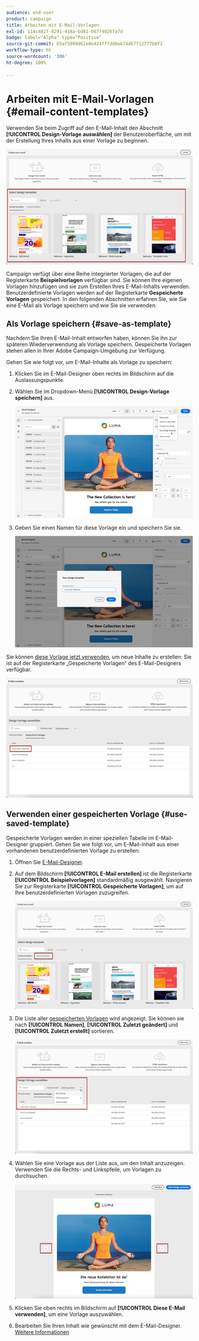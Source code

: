 ```yaml
---
audience: end-user
product: campaign
title: Arbeiten mit E-Mail-Vorlagen
exl-id: 114c482f-8291-418a-bd81-667f40267a7d
badge: label="Alpha" type="Positive"
source-git-commit: b5af5099d62e0e424fffdd8eb74d67f12777b0f2
workflow-type: ht
source-wordcount: '306'
ht-degree: 100%

---
```


# Arbeiten mit E-Mail-Vorlagen {#email-content-templates}

Verwenden Sie beim Zugriff auf den E-Mail-Inhalt den Abschnitt **[!UICONTROL Design-Vorlage auswählen]** der Benutzeroberfläche, um mit der Erstellung Ihres Inhalts aus einer Vorlage zu beginnen.

![](assets/email_designer-templates.png)

Campaign verfügt über eine Reihe integrierter Vorlagen, die auf der Registerkarte **Beispielvorlagen** verfügbar sind. Sie können Ihre eigenen Vorlagen hinzufügen und sie zum Erstellen Ihres E-Mail-Inhalts verwenden. Benutzerdefinierte Vorlagen werden auf der Registerkarte **Gespeicherte Vorlagen** gespeichert. In den folgenden Abschnitten erfahren Sie, wie Sie eine E-Mail als Vorlage speichern und wie Sie sie verwenden.

## Als Vorlage speichern {#save-as-template}

Nachdem Sie Ihren E-Mail-Inhalt entworfen haben, können Sie ihn zur späteren Wiederverwendung als Vorlage speichern. Gespeicherte Vorlagen stehen allen in Ihrer Adobe Campaign-Umgebung zur Verfügung.

Gehen Sie wie folgt vor, um E-Mail-Inhalte als Vorlage zu speichern:

1. Klicken Sie im E-Mail-Designer oben rechts im Bildschirm auf die Auslassungspunkte.

1. Wählen Sie im Dropdown-Menü **[!UICONTROL Design-Vorlage speichern]** aus.

   ![](assets/email_designer-save-template.png)

1. Geben Sie einen Namen für diese Vorlage ein und speichern Sie sie.

   ![](assets/email_designer-template-name.png)

Sie können [diese Vorlage jetzt verwenden](#use-saved-template), um neue Inhalte zu erstellen: Sie ist auf der Registerkarte „Gespeicherte Vorlagen“ des E-Mail-Designers verfügbar.

![](assets/email_designer-saved-template.png)

## Verwenden einer gespeicherten Vorlage {#use-saved-template}

Gespeicherte Vorlagen werden in einer speziellen Tabelle im E-Mail-Designer gruppiert. Gehen Sie wie folgt vor, um E-Mail-Inhalt aus einer vorhandenen benutzerdefinierten Vorlage zu erstellen:

1. Öffnen Sie [E-Mail-Designer](create-email-content.md).

1. Auf dem Bildschirm **[!UICONTROL E-Mail erstellen]** ist die Registerkarte **[!UICONTROL Beispielvorlagen]** standardmäßig ausgewählt. Navigieren Sie zur Registerkarte **[!UICONTROL Gespeicherte Vorlagen]**, um auf Ihre benutzerdefinierten Vorlagen zuzugreifen.

   ![](assets/email_designer-saved-templates-tab.png)

1. Die Liste aller [gespeicherten Vorlagen](#save-as-template) wird angezeigt. Sie können sie nach **[!UICONTROL Namen]**, **[!UICONTROL Zuletzt geändert]** und **[!UICONTROL Zuletzt erstellt]** sortieren.

   ![](assets/email_designer-saved-templates.png)

1. Wählen Sie eine Vorlage aus der Liste aus, um den Inhalt anzuzeigen. Verwenden Sie die Rechts- und Linkspfeile, um Vorlagen zu durchsuchen.

   ![](assets/email_designer-saved-templates-navigate.png)

1. Klicken Sie oben rechts im Bildschirm auf **[!UICONTROL Diese E-Mail verwenden]**, um eine Vorlage auszuwählen.

1. Bearbeiten Sie Ihren Inhalt wie gewünscht mit dem E-Mail-Designer. [Weitere Informationen](create-email-content.md)
